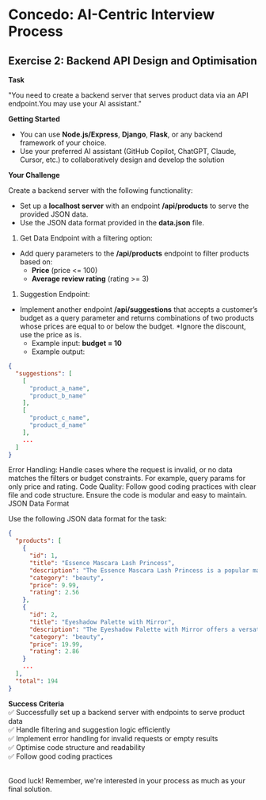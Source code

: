 # Concedo: AI-Centric Interview Process

## Exercise 2: Backend API Design and Optimisation

**Task**

"You need to create a backend server that serves product data via an API endpoint.You may use your AI assistant."

**Getting Started**

*   You can use **Node.js/Express**, **Django**, **Flask**, or any backend framework of your choice.
*   Use your preferred AI assistant (GitHub Copilot, ChatGPT, Claude, Cursor, etc.) to collaboratively design and develop the solution

**Your Challenge**

Create a backend server with the following functionality:

*   Set up a **localhost server** with an endpoint **/api/products** to serve the provided JSON data.
*   Use the JSON data format provided in the **data.json** file.

1.  Get Data Endpoint with a filtering option:

*   Add query parameters to the **/api/products** endpoint to filter products based on:
    *   **Price** (price <= 100)
    *   **Average review rating** (rating >= 3)

1.  Suggestion Endpoint:

*   Implement another endpoint **/api/suggestions** that accepts a customer’s budget as a query parameter and returns combinations of two products whose prices are equal to or below the budget. \*Ignore the discount, use the price as is.
    *   Example input: **budget = 10**
    *   Example output:

```json
{
  "suggestions": [
    [
      "product_a_name",
      "product_b_name"
    ],
    [
      "product_c_name",
      "product_d_name"
    ],
    ... 
  ]
}
```
Error Handling:
Handle cases where the request is invalid, or no data matches the filters or budget constraints. For example, query params for only price and rating.
Code Quality:
Follow good coding practices with clear file and code structure.
Ensure the code is modular and easy to maintain.
JSON Data Format

Use the following JSON data format for the task:
```json
{
  "products": [
    {
      "id": 1,
      "title": "Essence Mascara Lash Princess",
      "description": "The Essence Mascara Lash Princess is a popular mascara known for its volumizing and lengthening effects. Achieve dramatic lashes with this long-lasting and cruelty-free formula.",
      "category": "beauty",
      "price": 9.99,
      "rating": 2.56
    },
    {
      "id": 2,
      "title": "Eyeshadow Palette with Mirror",
      "description": "The Eyeshadow Palette with Mirror offers a versatile range of eyeshadow shades for creating stunning eye looks. With a built-in mirror, it's convenient for on-the-go makeup application.",
      "category": "beauty",
      "price": 19.99,
      "rating": 2.86
    }
    ...
  ],
  "total": 194
}
```

**Success Criteria** <br/>
✅ Successfully set up a backend server with endpoints to serve product data <br/>
✅ Handle filtering and suggestion logic efficiently <br/>
✅ Implement error handling for invalid requests or empty results <br/>
✅ Optimise code structure and readability <br/>
✅ Follow good coding practices <br/><br/>

Good luck! Remember, we're interested in your process as much as your final solution.
